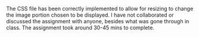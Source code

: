 The CSS file has been correctly implemented to allow for resizing to change the image portion chosen to be displayed.
I have not collaborated or discussed the assignment with anyone, besides what was gone through in class.
The assignment took around 30-45 mins to complete.